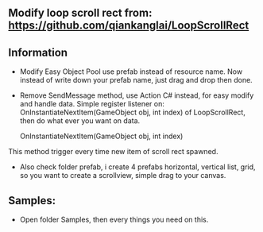 ## Modify loop scroll rect from: https://github.com/qiankanglai/LoopScrollRect

## Information
- Modify Easy Object Pool use prefab instead of resource name. Now instead of write down your prefab name, just drag and drop then done.
- Remove SendMessage method, use Action C# instead, for easy modify and handle data. Simple register listener on: OnInstantiateNextItem(GameObject obj, int index) of LoopScrollRect, then do what ever you want on data.

    OnInstantiateNextItem(GameObject obj, int index)

This method trigger every time new item of scroll rect spawned.

- Also check folder prefab, i create 4 prefabs horizontal, vertical list, grid, so you want to create a scrollview, simple drag to your canvas.

## Samples:
- Open folder Samples, then every things you need on this.
